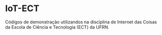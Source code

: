 # IoT-ECT
Códigos de demonstração utilizandos na disciplina de Internet das Coisas da Escola de Ciência e Tecnologia (ECT) da UFRN. 
